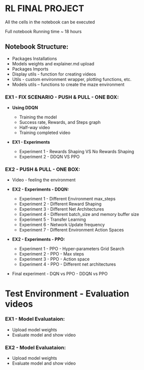 
# RL FINAL PROJECT
 
All the cells in the notebook can be executed

Full notebook Running time ~ 18 hours
## Notebook Structure:
 - Packages Installations
 - Models weights and explainer.md upload
 - Packages Imports
 - Display utils - function for creating videos
 - Utils - custom environment wrapper, plotting functions, etc.
 - Models utils – functions to create the maze environment

### EX1 - FIX SCENARIO - PUSH & PULL - ONE BOX:

 - **Using DDQN**
	 - Training the model
	 - Success rate, Rewards, and Steps graph
	 - Half-way video
	 - Training completed video

 -  **EX1 - Experiments**
	 - Experiment 1 - Rewards Shaping VS No Rewards Shaping
	 - Experiment 2 - DDQN VS PPO

### EX2 - PUSH & PULL - ONE BOX:
 

 - Video - feeling the environment 

 - **EX2 - Experiments - DDQN:**

	 - Experiment 1 - Different Environment max_steps
	 - Experiment 2 - Different Reward Shaping
	 - Experiment 3 - Different Net Architectures
	 - Experiment 4 - Different batch_size and memory buffer size
	 - Experiment 5 - Transfer Learning
	 - Experiment 6 - Network Update frequency
	 - Experiment 7 - Different Environment Action Spaces

 -  **EX2 - Experiments - PPO:**

	 - Experiment 1 - PPO - Hyper-parameters Grid Search
	 - Experiment 2 - PPO - Max steps
	 - Experiment 3 - PPO - Action space
	 - Experiment 4 - PPO - Different net architectures

 - Final experiment - DQN vs PPO - DDQN vs PPO

# Test Environment - Evaluation videos
### EX1 - Model Evaluataion:
 - Upload model weights
 - Evaluate model and show video
### EX2 - Model Evaluataion:
 - Upload model weights
 - Evaluate model and show video

